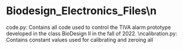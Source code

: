 # Biodesign_Electronics_Files\n

code.py: Contains all code used to control the TIVA alarm prototype developed in the class BioDesign II in the fall of 2022.
\ncalibration.py: Contains constant values used for calibrating and zeroing all 
